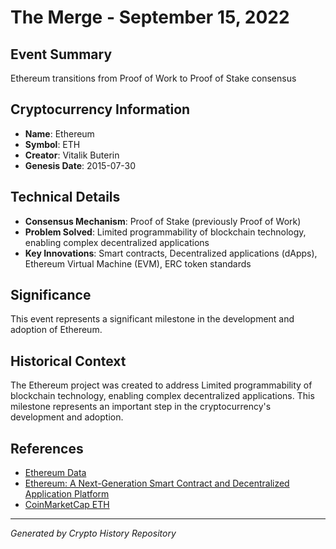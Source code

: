 # The Merge - September 15, 2022

## Event Summary
Ethereum transitions from Proof of Work to Proof of Stake consensus

## Cryptocurrency Information
- **Name**: Ethereum
- **Symbol**: ETH
- **Creator**: Vitalik Buterin
- **Genesis Date**: 2015-07-30

## Technical Details
- **Consensus Mechanism**: Proof of Stake (previously Proof of Work)
- **Problem Solved**: Limited programmability of blockchain technology, enabling complex decentralized applications
- **Key Innovations**: Smart contracts, Decentralized applications (dApps), Ethereum Virtual Machine (EVM), ERC token standards

## Significance
This event represents a significant milestone in the development and adoption of Ethereum.

## Historical Context
The Ethereum project was created to address Limited programmability of blockchain technology, enabling complex decentralized applications. This milestone represents an important step in the cryptocurrency's development and adoption.

## References
- [Ethereum Data](../cryptocurrencies/ethereum.json)
- [Ethereum: A Next-Generation Smart Contract and Decentralized Application Platform](../whitepapers/ethereum-whitepaper.pdf)
- [CoinMarketCap ETH](https://coinmarketcap.com/currencies/ethereum/)

---
*Generated by Crypto History Repository*
